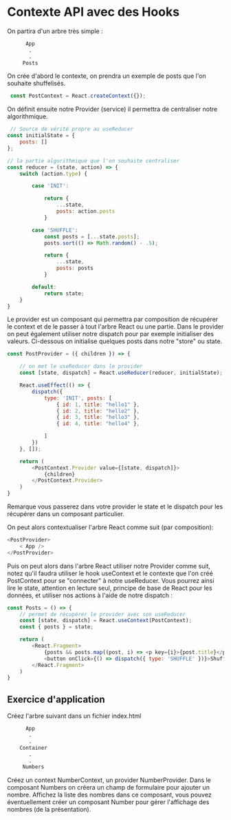# Contexte API avec des Hooks

On partira d'un arbre très simple :

```txt
      App
       .
       .
     Posts
```

On crée d'abord le contexte, on prendra un exemple de posts que l'on souhaite shuffelisés.

```js
 const PostContext = React.createContext({});
```

On définit ensuite notre Provider (service) il permettra de centraliser notre algorithmique.

```js
 // Source de vérité propre au useReducer
const initialState = {
    posts: []
};

// la partie algorithmique que l'on souhaite centraliser
const reducer = (state, action) => {
    switch (action.type) {

        case 'INIT':

            return {
                ...state,
                posts: action.posts
            }

        case 'SHUFFLE':
            const posts = [...state.posts];
            posts.sort(() => Math.random() - .5);

            return {
                ...state,
                posts: posts
            }

        default:
            return state;
    }
}
```

Le provider est un composant qui permettra par composition de récupérer le context et de le passer à tout l'arbre React ou une partie. Dans le provider on peut également utiliser notre dispatch pour par exemple initialiser des valeurs. Ci-dessous on initialise quelques posts dans notre "store" ou state.

```js
const PostProvider = ({ children }) => {

    // on met le useReducer dans le provider
    const [state, dispatch] = React.useReducer(reducer, initialState);

    React.useEffect(() => {
        dispatch({
            type: 'INIT', posts: [
                { id: 1, title: "hello1" },
                { id: 2, title: "hello2" },
                { id: 3, title: "hello3" },
                { id: 4, title: "hello4" },

            ]
        })
    }, []);

    return (
        <PostContext.Provider value={[state, dispatch]}>
            {children}
        </PostContext.Provider>
    )
}
```

Remarque vous passerez dans votre provider le state et le dispatch pour les récupérer dans un composant particulier.

On peut alors contextualiser l'arbre React comme suit (par composition):

```js
<PostProvider>
    < App />
</PostProvider>
```

Puis on peut alors dans l'arbre React utiliser notre Provider comme suit, notez qu'il faudra utiliser le hook useContext et le contexte que l'on créé PostContext pour se "connecter" à notre useReducer. Vous pourrez ainsi lire le state, attention en lecture seul, principe de base de React pour les données, et utiliser nos actions à l'aide de notre dispatch :

```js
const Posts = () => {
    // permet de récupérer le provider avec son useReducer
    const [state, dispatch] = React.useContext(PostContext);
    const { posts } = state;

    return (
        <React.Fragment>
            {posts && posts.map((post, i) => <p key={i}>{post.title}</p>)}
            <button onClick={() => dispatch({ type: 'SHUFFLE' })}>Shuffle</button>
        </React.Fragment>
    )
}
```

## Exercice d'application

Créez l'arbre suivant dans un fichier index.html


```txt
      App
       .
       .
    Container
       .
       .
     Numbers
```

Créez un context NumberContext, un provider NumberProvider. Dans le composant Numbers on créera un champ de formulaire pour ajouter un nombre. Affichez la liste des nombres dans ce composant, vous pouvez éventuellement créer un composant Number pour gérer l'affichage des nombres (de la présentation).